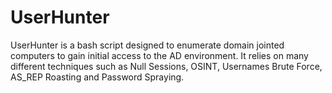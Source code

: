 # UserHunter
UserHunter is a bash script designed to enumerate domain jointed computers to gain initial access to the AD environment. It relies on many different techniques such as Null Sessions, OSINT, Usernames Brute Force, AS_REP Roasting and Password Spraying.
